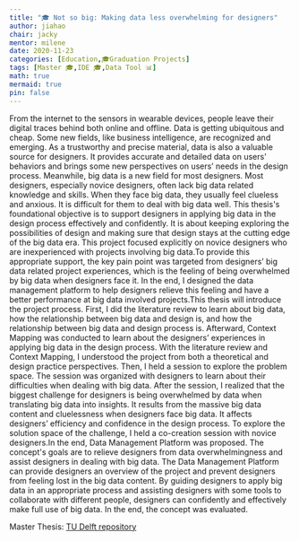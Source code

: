 ```yaml
---
title: "🎓 Not so big: Making data less overwhelming for designers"
author: jiahao
chair: jacky
mentor: milene
date: 2020-11-23
categories: [Education,🎓Graduation Projects]
tags: [Master 🎓,IDE 🎓,Data Tool 📊]
math: true
mermaid: true
pin: false
---
```



From the internet to the sensors in wearable devices, people leave their digital traces behind both online and offline. Data is getting ubiquitous and cheap. Some new fields, like business intelligence, are recognized and emerging. As a trustworthy and precise material, data is also a valuable source for designers. It provides accurate and detailed data on users’ behaviors and brings some new perspectives on users’ needs in the design process. Meanwhile, big data is a new field for most designers. Most designers, especially novice designers, often lack big data related knowledge and skills. When they face big data, they usually feel clueless and anxious. It is difficult for them to deal with big data well. This thesis's foundational objective is to support designers in applying big data in the design process effectively and confidently. It is about keeping exploring the possibilities of design and making sure that design stays at the cutting edge of the big data era. This project focused explicitly on novice designers who are inexperienced with projects involving big data.To provide this appropriate support, the key pain point was targeted from designers’ big data related project experiences, which is the feeling of being overwhelmed by big data when designers face it. In the end, I designed the data management platform to help designers relieve this feeling and have a better performance at big data involved projects.This thesis will introduce the project process. First, I did the literature review to learn about big data, how the relationship between big data and design is, and how the relationship between big data and design process is. Afterward, Context Mapping was conducted to learn about the designers’ experiences in applying big data in the design process. With the literature review and Context Mapping, I understood the project from both a theoretical and design practice perspectives. Then, I held a session to explore the problem space. The session was organized with designers to learn about their difficulties when dealing with big data. After the session, I realized that the biggest challenge for designers is being overwhelmed by data when translating big data into insights. It results from the massive big data content and cluelessness when designers face big data. It affects designers’ efficiency and confidence in the design process. To explore the solution space of the challenge, I held a co-creation session with novice designers.In the end, Data Management Platform was proposed. The concept's goals are to relieve designers from data overwhelmingness and assist designers in dealing with big data. The Data Management Platform can provide designers an overview of the project and prevent designers from feeling lost in the big data content. By guiding designers to apply big data in an appropriate process and assisting designers with some tools to collaborate with different people, designers can confidently and effectively make full use of big data. In the end, the concept was evaluated.

Master Thesis: [TU Delft repository](https://repository.tudelft.nl/islandora/object/uuid%3A3adcec32-d358-48fd-b782-7eec61edfde4?collection=education)